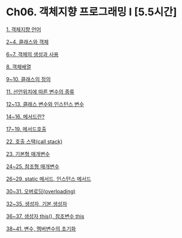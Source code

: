 # Ch06. 객체지향 프로그래밍 I [5.5시간]

[1. 객체지향 언어](1%20%E1%84%80%E1%85%A2%E1%86%A8%E1%84%8E%E1%85%A6%E1%84%8C%E1%85%B5%E1%84%92%E1%85%A3%E1%86%BC%20%E1%84%8B%E1%85%A5%E1%86%AB%E1%84%8B%E1%85%A5%20ae47f094094c4c219ec4e401263d1c7e.md)

[2~4. 클래스와 객체](2~4%20%E1%84%8F%E1%85%B3%E1%86%AF%E1%84%85%E1%85%A2%E1%84%89%E1%85%B3%E1%84%8B%E1%85%AA%20%E1%84%80%E1%85%A2%E1%86%A8%E1%84%8E%E1%85%A6%2097b5da7fe6df4246a114c2bf608a190e.md)

[6~7. 객체의 생성과 사용](6~7%20%E1%84%80%E1%85%A2%E1%86%A8%E1%84%8E%E1%85%A6%E1%84%8B%E1%85%B4%20%E1%84%89%E1%85%A2%E1%86%BC%E1%84%89%E1%85%A5%E1%86%BC%E1%84%80%E1%85%AA%20%E1%84%89%E1%85%A1%E1%84%8B%E1%85%AD%E1%86%BC%2085a00707001d4710ab6fd142541d274b.md)

[8. 객체배열](8%20%E1%84%80%E1%85%A2%E1%86%A8%E1%84%8E%E1%85%A6%E1%84%87%E1%85%A2%E1%84%8B%E1%85%A7%E1%86%AF%203625f40015874117857be52906172182.md)

[9~10. 클래스의 정의](9~10%20%E1%84%8F%E1%85%B3%E1%86%AF%E1%84%85%E1%85%A2%E1%84%89%E1%85%B3%E1%84%8B%E1%85%B4%20%E1%84%8C%E1%85%A5%E1%86%BC%E1%84%8B%E1%85%B4%20ab88e1a97cf8449fb879c8ad63e79076.md)

[11. 선언위치에 따른 변수의 종류](11%20%E1%84%89%E1%85%A5%E1%86%AB%E1%84%8B%E1%85%A5%E1%86%AB%E1%84%8B%E1%85%B1%E1%84%8E%E1%85%B5%E1%84%8B%E1%85%A6%20%E1%84%84%E1%85%A1%E1%84%85%E1%85%B3%E1%86%AB%20%E1%84%87%E1%85%A7%E1%86%AB%E1%84%89%E1%85%AE%E1%84%8B%E1%85%B4%20%E1%84%8C%E1%85%A9%E1%86%BC%E1%84%85%E1%85%B2%20c3ca9e1b61854c9fba49c56251990941.md)

[12~13. 클래스 변수와 인스턴스 변수](12~13%20%E1%84%8F%E1%85%B3%E1%86%AF%E1%84%85%E1%85%A2%E1%84%89%E1%85%B3%20%E1%84%87%E1%85%A7%E1%86%AB%E1%84%89%E1%85%AE%E1%84%8B%E1%85%AA%20%E1%84%8B%E1%85%B5%E1%86%AB%E1%84%89%E1%85%B3%E1%84%90%E1%85%A5%E1%86%AB%E1%84%89%E1%85%B3%20%E1%84%87%E1%85%A7%E1%86%AB%E1%84%89%E1%85%AE%202ae3bdfe015240de8c6bda482730505b.md)

[14~16. 메서드란?](14~16%20%E1%84%86%E1%85%A6%E1%84%89%E1%85%A5%E1%84%83%E1%85%B3%E1%84%85%E1%85%A1%E1%86%AB%20e18c86bc15d643e5ae5ecbbce78ef580.md)

[17~19. 메서드호출](17~19%20%E1%84%86%E1%85%A6%E1%84%89%E1%85%A5%E1%84%83%E1%85%B3%E1%84%92%E1%85%A9%E1%84%8E%E1%85%AE%E1%86%AF%20eb601c83955e44819c44449842afdc44.md)

[22. 호출 스택(call stack)](22%20%E1%84%92%E1%85%A9%E1%84%8E%E1%85%AE%E1%86%AF%20%E1%84%89%E1%85%B3%E1%84%90%E1%85%A2%E1%86%A8(call%20stack)%200d673f8cfdec4e629dd90dcf29b2ab1e.md)

[23. 기본형 매개변수](23%20%E1%84%80%E1%85%B5%E1%84%87%E1%85%A9%E1%86%AB%E1%84%92%E1%85%A7%E1%86%BC%20%E1%84%86%E1%85%A2%E1%84%80%E1%85%A2%E1%84%87%E1%85%A7%E1%86%AB%E1%84%89%E1%85%AE%20edcaf821a1d04dfc825808b883cba3b3.md)

[24~25. 참조형 매개변수](24~25%20%E1%84%8E%E1%85%A1%E1%86%B7%E1%84%8C%E1%85%A9%E1%84%92%E1%85%A7%E1%86%BC%20%E1%84%86%E1%85%A2%E1%84%80%E1%85%A2%E1%84%87%E1%85%A7%E1%86%AB%E1%84%89%E1%85%AE%206675d357312e4242a96abd57b7cdb6d1.md)

[26~29. static 메서드, 인스턴스 메서드](26~29%20static%20%E1%84%86%E1%85%A6%E1%84%89%E1%85%A5%E1%84%83%E1%85%B3,%20%E1%84%8B%E1%85%B5%E1%86%AB%E1%84%89%E1%85%B3%E1%84%90%E1%85%A5%E1%86%AB%E1%84%89%E1%85%B3%20%E1%84%86%E1%85%A6%E1%84%89%E1%85%A5%E1%84%83%E1%85%B3%20c24c6760ca4846619740864c9ee5fa60.md)

[30~31. 오버로딩(overloading)](30~31%20%E1%84%8B%E1%85%A9%E1%84%87%E1%85%A5%E1%84%85%E1%85%A9%E1%84%83%E1%85%B5%E1%86%BC(overloading)%209d7da00ff44d42b5a65c698584bb2d8f.md)

[32~35. 생성자, 기본 생성자](32~35%20%E1%84%89%E1%85%A2%E1%86%BC%E1%84%89%E1%85%A5%E1%86%BC%E1%84%8C%E1%85%A1,%20%E1%84%80%E1%85%B5%E1%84%87%E1%85%A9%E1%86%AB%20%E1%84%89%E1%85%A2%E1%86%BC%E1%84%89%E1%85%A5%E1%86%BC%E1%84%8C%E1%85%A1%20180746bf3374492abd197e905c0a8f59.md)

[36~37. 생성자 this(), 참조변수 this](36~37%20%E1%84%89%E1%85%A2%E1%86%BC%E1%84%89%E1%85%A5%E1%86%BC%E1%84%8C%E1%85%A1%20this(),%20%E1%84%8E%E1%85%A1%E1%86%B7%E1%84%8C%E1%85%A9%E1%84%87%E1%85%A7%E1%86%AB%E1%84%89%E1%85%AE%20this%209cc277d3f6604f908bff6d2ebe91e011.md)

[38~41. 변수, 멤버변수의 초기화](38~41%20%E1%84%87%E1%85%A7%E1%86%AB%E1%84%89%E1%85%AE,%20%E1%84%86%E1%85%A6%E1%86%B7%E1%84%87%E1%85%A5%E1%84%87%E1%85%A7%E1%86%AB%E1%84%89%E1%85%AE%E1%84%8B%E1%85%B4%20%E1%84%8E%E1%85%A9%E1%84%80%E1%85%B5%E1%84%92%E1%85%AA%2094dce5345f5e4779b57f27a0103ee9d8.md)